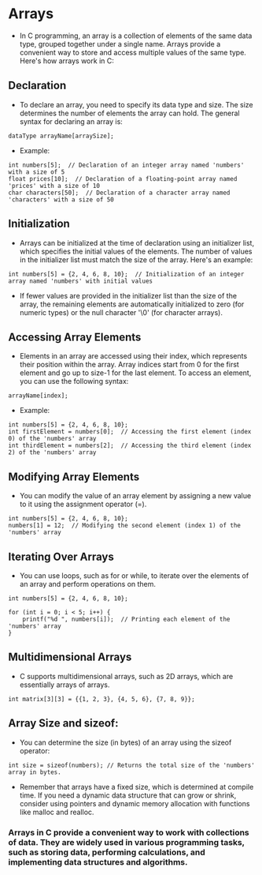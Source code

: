 # Arrays

* In C programming, an array is a collection of elements of the same data type, grouped together under a single name. Arrays provide a convenient way to store and access multiple values of the same type. Here's how arrays work in C:

## Declaration
* To declare an array, you need to specify its data type and size. The size determines the number of elements the array can hold. The general syntax for declaring an array is:
~~~~
dataType arrayName[arraySize];
~~~~

* Example:
~~~~
int numbers[5];  // Declaration of an integer array named 'numbers' with a size of 5
float prices[10];  // Declaration of a floating-point array named 'prices' with a size of 10
char characters[50];  // Declaration of a character array named 'characters' with a size of 50
~~~~

## Initialization
* Arrays can be initialized at the time of declaration using an initializer list, which specifies the initial values of the elements. The number of values in the initializer list must match the size of the array. Here's an example:
~~~~
int numbers[5] = {2, 4, 6, 8, 10};  // Initialization of an integer array named 'numbers' with initial values
~~~~

* If fewer values are provided in the initializer list than the size of the array, the remaining elements are automatically initialized to zero (for numeric types) or the null character '\0' (for character arrays).

## Accessing Array Elements
* Elements in an array are accessed using their index, which represents their position within the array. Array indices start from 0 for the first element and go up to size-1 for the last element. To access an element, you can use the following syntax:
~~~~
arrayName[index];
~~~~

* Example: 
~~~~
int numbers[5] = {2, 4, 6, 8, 10};
int firstElement = numbers[0];  // Accessing the first element (index 0) of the 'numbers' array
int thirdElement = numbers[2];  // Accessing the third element (index 2) of the 'numbers' array
~~~~

## Modifying Array Elements
* You can modify the value of an array element by assigning a new value to it using the assignment operator (=).
~~~~
int numbers[5] = {2, 4, 6, 8, 10};
numbers[1] = 12;  // Modifying the second element (index 1) of the 'numbers' array
~~~~

## Iterating Over Arrays
* You can use loops, such as for or while, to iterate over the elements of an array and perform operations on them.
~~~~
int numbers[5] = {2, 4, 6, 8, 10};

for (int i = 0; i < 5; i++) {
    printf("%d ", numbers[i]);  // Printing each element of the 'numbers' array
}
~~~~

## Multidimensional Arrays
* C supports multidimensional arrays, such as 2D arrays, which are essentially arrays of arrays.
~~~~
int matrix[3][3] = {{1, 2, 3}, {4, 5, 6}, {7, 8, 9}};
~~~~

## Array Size and sizeof:
* You can determine the size (in bytes) of an array using the sizeof operator:
~~~~
int size = sizeof(numbers); // Returns the total size of the 'numbers' array in bytes.
~~~~
* Remember that arrays have a fixed size, which is determined at compile time. If you need a dynamic data structure that can grow or shrink, consider using pointers and dynamic memory allocation with functions like malloc and realloc.


### Arrays in C provide a convenient way to work with collections of data. They are widely used in various programming tasks, such as storing data, performing calculations, and implementing data structures and algorithms.
